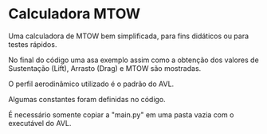 # Calculadora MTOW

Uma calculadora de MTOW bem simplificada, para fins didáticos ou para testes rápidos.

No final do código uma asa exemplo assim como a obtenção dos valores de Sustentação (Lift), Arrasto (Drag) e MTOW são mostradas.

O perfil aerodinâmico utilizado é o padrão do AVL.

Algumas constantes foram definidas no código.

É necessário somente copiar a "main.py" em uma pasta vazia com o executável do AVL.
